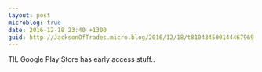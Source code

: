 ```yaml
---
layout: post
microblog: true
date: 2016-12-18 23:40 +1300
guid: http://JacksonOfTrades.micro.blog/2016/12/18/t810434500144467969.html
---
```

TIL Google Play Store has early access stuff..
